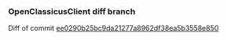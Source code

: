 ### OpenClassicusClient diff branch
Diff of commit [ee0290b25bc9da21277a8962df38ea5b3558e850](https://github.com/kilouco/OpenClassicusClient/commit/ee0290b25bc9da21277a8962df38ea5b3558e850)
